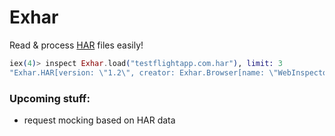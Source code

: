 # Exhar

Read & process [HAR](http://www.softwareishard.com/blog/har-12-spec/) files easily!

```elixir
iex(4)> inspect Exhar.load("testflightapp.com.har"), limit: 3
"Exhar.HAR[version: \"1.2\", creator: Exhar.Browser[name: \"WebInspector\", version: \"537.36\", comment: nil], browser: Exhar.Browser[name: nil, version: nil, comment: nil], ...]"
```

### Upcoming stuff:

* request mocking based on HAR data
